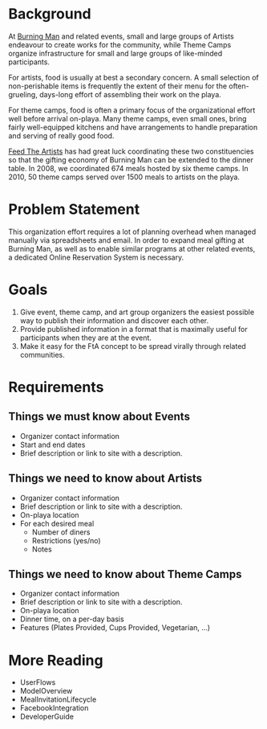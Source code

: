 

# Background #

At [Burning Man](http://www.burningman.com/) and related events, small and large groups of Artists endeavour to create works for the community, while Theme Camps organize infrastructure for small and large groups of like-minded participants.

For artists, food is usually at best a secondary concern.  A small selection of non-perishable items is frequently the extent of their menu for the often-grueling, days-long effort of assembling their work on the playa.

For theme camps, food is often a primary focus of the organizational effort well before arrival on-playa.  Many theme camps, even small ones, bring fairly well-equipped kitchens and have arrangements to handle preparation and serving of really good food.

[Feed The Artists](http://www.feedtheartists.net/) has had great luck coordinating these two constituencies so that the gifting economy of Burning Man can be extended to the dinner table.  In 2008, we coordinated 674 meals hosted by six theme camps.  In 2010, 50 theme camps served over 1500 meals to artists on the playa.

# Problem Statement #

This organization effort requires a lot of planning overhead when managed manually via spreadsheets and email.  In order to expand meal gifting at Burning Man, as well as to enable similar programs at other related events, a dedicated Online Reservation System is necessary.

# Goals #

  1. Give event, theme camp, and art group organizers the easiest possible way to publish their information and discover each other.
  1. Provide published information in a format that is maximally useful for participants when they are at the event.
  1. Make it easy for the FtA concept to be spread virally through related communities.

# Requirements #

## Things we must know about Events ##

  * Organizer contact information
  * Start and end dates
  * Brief description or link to site with a description.

## Things we need to know about Artists ##

  * Organizer contact information
  * Brief description or link to site with a description.
  * On-playa location
  * For each desired meal
    * Number of diners
    * Restrictions (yes/no)
    * Notes

## Things we need to know about Theme Camps ##

  * Organizer contact information
  * Brief description or link to site with a description.
  * On-playa location
  * Dinner time, on a per-day basis
  * Features (Plates Provided, Cups Provided, Vegetarian, ...)

# More Reading #

  * UserFlows
  * ModelOverview
  * MealInvitationLifecycle
  * FacebookIntegration
  * DeveloperGuide